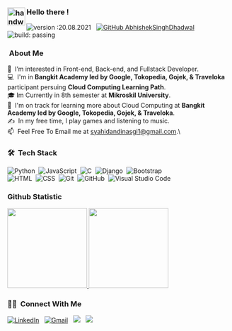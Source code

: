 
### <img alt="handwavegif" src="https://user-images.githubusercontent.com/39513876/112366216-8cfe7400-8cfe-11eb-8116-7d3dbae20e97.gif" width='40' align="left"/> Hello there !
![version :20.08.2021](https://img.shields.io/badge/version-20.08.2021-informational) &nbsp;
[![GitHub AbhishekSinghDhadwal](https://img.shields.io/github/followers/syahidandy?label=follow&style=social)](https://github.com/syahidandy)&nbsp;
![build: passing](https://img.shields.io/badge/build-passing-success)
### &nbsp;About Me

👀 &nbsp;I’m interested in Front-end, Back-end, and Fullstack Developer.\
💻 &nbsp;I'm in **Bangkit Academy led by Google, Tokopedia, Gojek, & Traveloka** participant persuing **Cloud Computing Learning Path**.\
🎓&nbsp;Im Currently in 8th semester at **Mikroskil University**.\
🌱 &nbsp;I'm on track for learning more about Cloud Computing at **Bangkit Academy led by Google, Tokopedia, Gojek, & Traveloka**.\
✍️ &nbsp;In my free time, I play games and listening to music.\
📫 &nbsp;Feel Free To Email me at syahidandinasgi1@gmail.com.\


### 🛠 &nbsp;Tech Stack

![Python](https://img.shields.io/badge/-Python-05122A?style=flat&logo=python)&nbsp;
![JavaScript](https://img.shields.io/badge/-JavaScript-05122A?style=flat&logo=javascript)&nbsp;
![C](https://img.shields.io/badge/-C-05122A?style=flat&logo=C&logoColor=A8B9CC)&nbsp;
![Django](https://img.shields.io/badge/-Django-05122A?style=flat&logo=django&logoColor=092E20)&nbsp;
![Bootstrap](https://img.shields.io/badge/-Bootstrap-05122A?style=flat&logo=bootstrap&logoColor=563D7C)\
![HTML](https://img.shields.io/badge/-HTML-05122A?style=flat&logo=HTML5)&nbsp;
![CSS](https://img.shields.io/badge/-CSS-05122A?style=flat&logo=CSS3&logoColor=1572B6)&nbsp;
![Git](https://img.shields.io/badge/-Git-05122A?style=flat&logo=git)&nbsp;
![GitHub](https://img.shields.io/badge/-GitHub-05122A?style=flat&logo=github)&nbsp;
![Visual Studio Code](https://img.shields.io/badge/-Visual%20Studio%20Code-05122A?style=flat&logo=visual-studio-code&logoColor=007ACC)&nbsp;


### Github Statistic
<p align="left">
<a href="https://github.com/dimasmds">
  <img height="180em" src="https://github-readme-stats-eight-theta.vercel.app/api?username=syahidandy&show_icons=true&theme=algolia&include_all_commits=true&count_private=true"/>
  <img height="180em" src="https://github-readme-stats-eight-theta.vercel.app/api/top-langs/?username=syahidandy&layout=compact&langs_count=8&theme=algolia"/>
</a>
</p>

### 🤝🏻 &nbsp;Connect With Me

<p>
<a href="https://www.linkedin.com/in/dandynst/"><img alt="LinkedIn" src="https://img.shields.io/badge/linkedin%20-%230077B5.svg?&style=flat&logo=linkedin&logoColor=white"/></a> &nbsp;
<a href="syahidandinasgi1@gmail.com"><img alt="Gmail" src="https://img.shields.io/badge/Gmail-D14836?style=flat&logo=gmail&logoColor=white" /></a> &nbsp;
<a href="https://instagram.com/syahidandy"><img src="https://img.shields.io/badge/-@syahidandy-E4405F?style=flat&logo=Instagram&logoColor=white"/></a> &nbsp;
<a href="https://www.facebook.com/syahidandy/"><img src="https://img.shields.io/badge/-syahidandy-1877F2?style=flat&logo=Facebook&logoColor=white"/></a> &nbsp;

<!--

Here are some ideas to get you started:

- 🔭 I’m currently working on ...
- 🌱 I’m currently learning ...
- 👯 I’m looking to collaborate on ...
- 🤔 I’m looking for help with ...
- 💬 Ask me about ...
- 📫 How to reach me: ...
- 😄 Pronouns: ...
- ⚡ Fun fact: ...
-->
